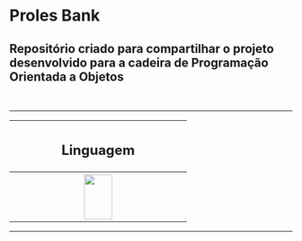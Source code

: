 # Proles Bank

<p> <h2> Repositório criado para compartilhar o projeto desenvolvido para a cadeira de Programação Orientada a Objetos </h2> </p> <br>
<hr>
<table align="center">
  <tr>
    <th width=300> <h2> Linguagem </h2> </th>
  </tr>
  <tr>
    <th width=300>
      <img src="https://cdn.jsdelivr.net/gh/devicons/devicon/icons/cplusplus/cplusplus-original.svg" width=50 height=80 />
    </th>
  </tr>

</table>

<hr>
